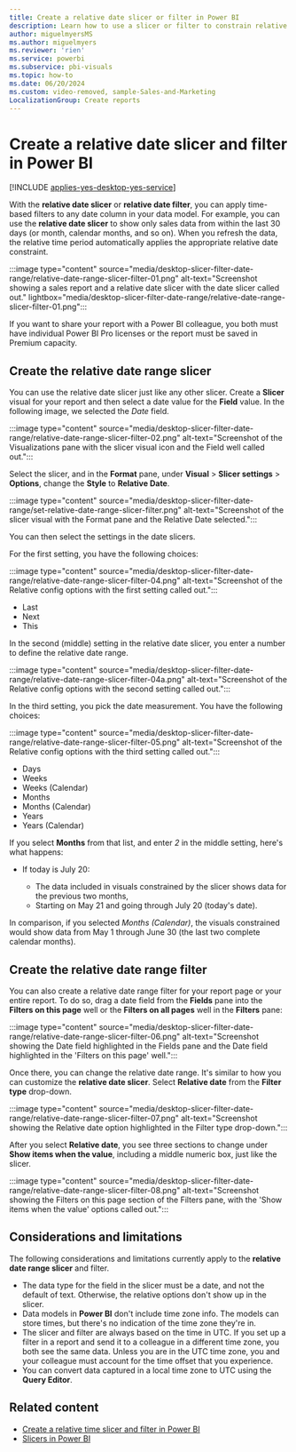 ```yaml
---
title: Create a relative date slicer or filter in Power BI
description: Learn how to use a slicer or filter to constrain relative date ranges in Power BI.
author: miguelmyersMS
ms.author: miguelmyers
ms.reviewer: 'rien'
ms.service: powerbi
ms.subservice: pbi-visuals
ms.topic: how-to
ms.date: 06/20/2024
ms.custom: video-removed, sample-Sales-and-Marketing
LocalizationGroup: Create reports
---
```


# Create a relative date slicer and filter in Power BI

[!INCLUDE [applies-yes-desktop-yes-service](../includes/applies-yes-desktop-yes-service.md)]

With the **relative date slicer** or **relative date filter**, you can apply time-based filters to any date column in your data model. For example, you can use the **relative date slicer** to show only sales data from within the last 30 days (or month, calendar months, and so on). When you refresh the data, the relative time period automatically applies the appropriate relative date constraint.

:::image type="content" source="media/desktop-slicer-filter-date-range/relative-date-range-slicer-filter-01.png" alt-text="Screenshot showing a sales report and a relative date slicer with the date slicer called out." lightbox="media/desktop-slicer-filter-date-range/relative-date-range-slicer-filter-01.png":::

If you want to share your report with a Power BI colleague, you both must have individual Power BI Pro licenses or the report must be saved in Premium capacity.

## Create the relative date range slicer

You can use the relative date slicer just like any other slicer. Create a **Slicer** visual for your report and then select a date value for the **Field** value. In the following image, we selected the *Date* field.

:::image type="content" source="media/desktop-slicer-filter-date-range/relative-date-range-slicer-filter-02.png" alt-text="Screenshot of the Visualizations pane with the slicer visual icon and the Field well called out.":::

Select the slicer, and in the **Format** pane, under **Visual** > **Slicer settings** > **Options**, change the **Style** to **Relative Date**.

:::image type="content" source="media/desktop-slicer-filter-date-range/set-relative-date-range-slicer-filter.png" alt-text="Screenshot of the slicer visual with the Format pane and the Relative Date selected.":::

You can then select the settings in the date slicers.

For the first setting, you have the following choices:

:::image type="content" source="media/desktop-slicer-filter-date-range/relative-date-range-slicer-filter-04.png" alt-text="Screenshot of the Relative config options with the first setting called out.":::

- Last
- Next
- This

In the second (middle) setting in the relative date slicer, you enter a number to define the relative date range.

:::image type="content" source="media/desktop-slicer-filter-date-range/relative-date-range-slicer-filter-04a.png" alt-text="Screenshot of the Relative config options with the second setting called out.":::

In the third setting, you pick the date measurement. You have the following choices:

:::image type="content" source="media/desktop-slicer-filter-date-range/relative-date-range-slicer-filter-05.png" alt-text="Screenshot of the Relative config options with the third setting called out.":::

- Days
- Weeks
- Weeks (Calendar)
- Months
- Months (Calendar)
- Years
- Years (Calendar)

If you select **Months** from that list, and enter *2* in the middle setting, here's what happens:

- If today is July 20:

  - The data included in visuals constrained by the slicer shows data for the previous two months,
  - Starting on May 21 and going through July 20 (today's date).

In comparison, if you selected *Months (Calendar)*, the visuals constrained would show data from May 1 through June 30 (the last two complete calendar months).

## Create the relative date range filter

You can also create a relative date range filter for your report page or your entire report. To do so, drag a date field from the **Fields** pane into the **Filters on this page** well or the **Filters on all pages** well in the **Filters** pane:

:::image type="content" source="media/desktop-slicer-filter-date-range/relative-date-range-slicer-filter-06.png" alt-text="Screenshot showing the Date field highlighted in the Fields pane and the Date field highlighted in the 'Filters on this page' well.":::

Once there, you can change the relative date range. It's similar to how you can customize the **relative date slicer**. Select **Relative date** from the **Filter type** drop-down.

:::image type="content" source="media/desktop-slicer-filter-date-range/relative-date-range-slicer-filter-07.png" alt-text="Screenshot showing the Relative date option highlighted in the Filter type drop-down.":::

After you select **Relative date**, you see three sections to change under **Show items when the value**, including a middle numeric box, just like the slicer.

:::image type="content" source="media/desktop-slicer-filter-date-range/relative-date-range-slicer-filter-08.png" alt-text="Screenshot showing the Filters on this page section of the Filters pane, with the 'Show items when the value' options called out.":::

## Considerations and limitations

The following considerations and limitations currently apply to the **relative date range slicer** and filter.

- The data type for the field in the slicer must be a date, and not the default of text. Otherwise, the relative options don't show up in the slicer.
- Data models in **Power BI** don't include time zone info. The models can store times, but there's no indication of the time zone they're in.
- The slicer and filter are always based on the time in UTC. If you set up a filter in a report and send it to a colleague in a different time zone, you both see the same data. Unless you are in the UTC time zone, you and your colleague must account for the time offset that you experience.
- You can convert data captured in a local time zone to UTC using the **Query Editor**.

## Related content

- [Create a relative time slicer and filter in Power BI](../create-reports/slicer-filter-relative-time.md)
- [Slicers in Power BI](power-bi-visualization-slicers.md)
